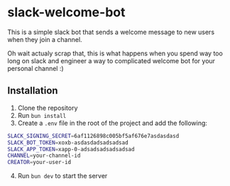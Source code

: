 # slack-welcome-bot

This is a simple slack bot that sends a welcome message to new users when they join a channel.

Oh wait actualy scrap that, this is what happens when you spend way too long on slack and engineer a way to complicated welcome bot for your personal channel :)

## Installation

1. Clone the repository
2. Run `bun install`
3. Create a `.env` file in the root of the project and add the following:

```bash
SLACK_SIGNING_SECRET=6af1126898c005bf5af676e7asdasdasd
SLACK_BOT_TOKEN=xoxb-asdasdadsadsadsad
SLACK_APP_TOKEN=xapp-0-adsadsadsadsadsad
CHANNEL=your-channel-id
CREATOR=your-user-id
```

4. Run `bun dev` to start the server